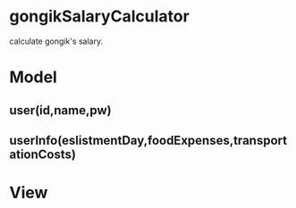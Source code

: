 # gongikSalaryCalculator
calculate gongik's salary.

# Model
## user(id,name,pw)
## userInfo(eslistmentDay,foodExpenses,transportationCosts)

# View
